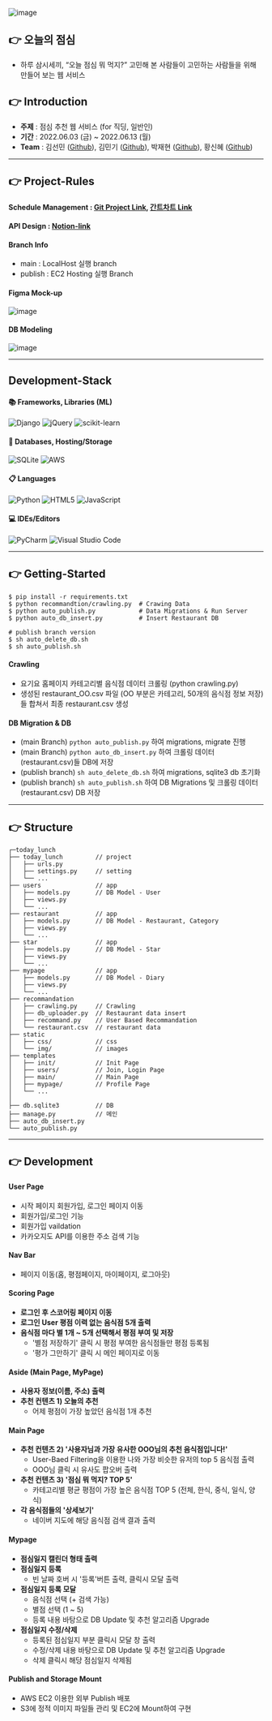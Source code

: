![image](https://user-images.githubusercontent.com/87006912/173308040-4a80baf8-b228-47a6-a4e9-46b026fdc164.png)
## 👉 오늘의 점심
- 하루 삼시세끼, “오늘 점심 뭐 먹지?” 고민해 본 사람들이 고민하는 사람들을 위해 만들어 보는 웹 서비스

## 👉 Introduction
- **주제** : 점심 추천 웹 서비스 (for 직딩, 일반인)
- **기간** : 2022.06.03 (금) ~ 2022.06.13 (월)
- **Team** : 김선민 ([Github](https://github.com/SeonminKim1)), 김민기 ([Github](https://github.com/kmingky)), 박재현 ([Github](https://github.com/Aeius)), 황신혜 ([Github](https://github.com/hwanghye))

<hr>

## 👉 Project-Rules
#### Schedule Management : [Git Project Link](https://github.com/SeonminKim1/TODAY_LUNCH/projects/1), [간트차트 Link](https://docs.google.com/spreadsheets/d/1_1Sx46dnKnI8_DLJQzAASMSr7u525RFjm2Iat0beU14/edit#gid=1212318893)
#### API Design : [Notion-link](https://www.notion.so/1b59a28804b9451d97d7b0145dc658f3?v=fb5a1b50406d43699b83a1d38aa2986c)
#### Branch Info
- main : LocalHost 실행 branch
- publish : EC2 Hosting 실행 Branch

#### Figma Mock-up
![image](https://user-images.githubusercontent.com/87006912/173303730-37dea9f0-4aad-4fa4-ac9d-248fc19766e1.png)

#### DB Modeling   
![image](https://user-images.githubusercontent.com/33525798/173334447-cbf70e34-82a3-47af-844a-0c6e4804c394.png)

<hr>

## Development-Stack
#### 📚 Frameworks, Libraries (ML) 
![Django](https://img.shields.io/badge/django-%23092E20.svg?style=for-the-badge&logo=django&logoColor=white)
![jQuery](https://img.shields.io/badge/jquery-%230769AD.svg?style=for-the-badge&logo=jquery&logoColor=white)
![scikit-learn](https://img.shields.io/badge/scikit--learn-%23F7931E.svg?style=for-the-badge&logo=scikit-learn&logoColor=white) 

#### 💾 Databases, Hosting/Storage
![SQLite](https://img.shields.io/badge/sqlite-%2307405e.svg?style=for-the-badge&logo=sqlite&logoColor=white)
![AWS](https://img.shields.io/badge/AWS-%23FF9900.svg?style=for-the-badge&logo=amazon-aws&logoColor=white)      

#### 📋 Languages
![Python](https://img.shields.io/badge/python-3670A0?style=for-the-badge&logo=python&logoColor=ffdd54)
![HTML5](https://img.shields.io/badge/html5-%23E34F26.svg?style=for-the-badge&logo=html5&logoColor=white)
![JavaScript](https://img.shields.io/badge/javascript-%23323330.svg?style=for-the-badge&logo=javascript&logoColor=%23F7DF1E)    

#### 💻 IDEs/Editors
![PyCharm](https://img.shields.io/badge/pycharm-143?style=for-the-badge&logo=pycharm&logoColor=black&color=black&labelColor=green)
![Visual Studio Code](https://img.shields.io/badge/Visual%20Studio%20Code-0078d7.svg?style=for-the-badge&logo=visual-studio-code&logoColor=white)    

<hr>

## 👉 Getting-Started

``` Run
$ pip install -r requirements.txt
$ python recommandtion/crawling.py  # Crawing Data
$ python auto_publish.py            # Data Migrations & Run Server
$ python auto_db_insert.py          # Insert Restaurant DB 

# publish branch version 
$ sh auto_delete_db.sh
$ sh auto_publish.sh
```

#### Crawling 
- 요기요 홈페이지 카테고리별 음식점 데이터 크롤링 (python crawling.py)
- 생성된 restaurant_OO.csv 파일 (OO 부분은 카테고리, 50개의 음식점 정보 저장)들 합쳐서 최종 restaurant.csv 생성

#### DB Migration & DB 
- (main Branch) ```python auto_publish.py``` 하여 migrations, migrate 진행
- (main Branch) ```python auto_db_insert.py``` 하여 크롤링 데이터(restaurant.csv)들 DB에 저장
- (publish branch) ```sh auto_delete_db.sh``` 하여 migrations, sqlite3 db 초기화
- (publish branch) ```sh auto_publish.sh``` 하여 DB Migrations 및 크롤링 데이터(restaurant.csv) DB 저장

<hr>

## 👉 Structure
```
┌─today_lunch
├── today_lunch         // project
│   ├── urls.py       
│   ├── settings.py     // setting
│   └── ...
├── users               // app
│   ├── models.py       // DB Model - User
│   ├── views.py
│   └── ...
├── restaurant          // app
│   ├── models.py       // DB Model - Restaurant, Category
│   ├── views.py
│   └── ...
├── star                // app
│   ├── models.py       // DB Model - Star 
│   ├── views.py
│   └── ...
├── mypage              // app
│   ├── models.py       // DB Model - Diary
│   ├── views.py
│   └── ...
├── recommandation
│   ├── crawling.py     // Crawling
│   ├── db_uploader.py  // Restaurant data insert
│   ├── recommand.py    // User Based Recommandation
│   └── restaurant.csv  // restaurant data
├── static 
│   ├── css/            // css
│   └── img/            // images    
├── templates
│   ├── init/           // Init Page  
│   ├── users/          // Join, Login Page  
│   ├── main/           // Main Page  
│   ├── mypage/         // Profile Page  
│   └── ...
│
├── db.sqlite3          // DB  
├── manage.py           // 메인
├── auto_db_insert.py   
└── auto_publish.py
```

<hr>


## 👉 Development

#### User Page
- 시작 페이지 회원가입, 로그인 페이지 이동
- 회원가입/로그인 기능
- 회원가입 vaildation
- 카카오지도 API를 이용한 주소 검색 기능

#### Nav Bar
- 페이지 이동(홈, 평점페이지, 마이페이지, 로그아웃)

#### Scoring Page
- **로그인 후 스코어링 페이지 이동**
- **로그인 User 평점 이력 없는 음식점 5개 출력**
- **음식점 마다 별 1개 ~ 5개 선택해서 평점 부여 및 저장**
  - '별점 저장하기' 클릭 시 평점 부여한 음식점들만 평점 등록됨
  - '평가 그만하기' 클릭 시 메인 페이지로 이동

#### Aside (Main Page, MyPage)
- **사용자 정보(이름, 주소) 출력**
- **추천 컨텐츠 1) 오늘의 추천**
  - 어제 평점이 가장 높았던 음식점 1개 추천

#### Main Page
- **추천 컨텐츠 2) '사용자님과 가장 유사한 OOO님의 추천 음식점입니다!'**
  - User-Baed Filtering을 이용한 나와 가장 비슷한 유저의 top 5 음식점 출력
  - OOO님 클릭 시 유사도 팝오버 출력
- **추천 컨텐츠 3) '점심 뭐 먹지? TOP 5'**
  - 카테고리별 평균 평점이 가장 높은 음식점 TOP 5 (전체, 한식, 중식, 일식, 양식)
- **각 음식점들의 '상세보기'**
  - 네이버 지도에 해당 음식점 검색 결과 출력

#### Mypage
- **점심일지 캘린더 형태 출력**
- **점심일지 등록**
  - 빈 날짜 호버 시 '등록'버튼 출력, 클릭시 모달 출력
- **점심일지 등록 모달**
  - 음식점 선택 (+ 검색 가능) 
  - 별점 선택 (1 ~ 5)
  - 등록 내용 바탕으로 DB Update 및 추천 알고리즘 Upgrade
- **점심일지 수정/삭제**
  - 등록된 점심일지 부분 클릭시 모달 창 출력
  - 수정/삭제 내용 바탕으로 DB Update 및 추천 알고리즘 Upgrade
  - 삭제 클릭시 해당 점심일지 삭제됨

#### Publish and Storage Mount
- AWS EC2 이용한 외부 Publish 배포
- S3에 정적 이미지 파일들 관리 및 EC2에 Mount하여 구현
